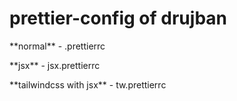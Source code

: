 # prettier-config of drujban

<p>**normal** - .prettierrc</p>
<p>**jsx** - jsx.prettierrc</p>
<p>**tailwindcss with jsx** - tw.prettierrc</p>
